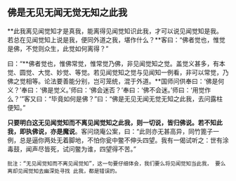 ##  佛是无见无闻无觉无知之此我

**此我离见闻觉知才是真我，能离得见闻觉知识此我，才可以说见闻觉知是我。若总在见闻觉知上说是我，便同外道之我，堪作什么？**客曰：“佛者觉也，惟觉是佛，不觉则众生，此觉如何离得？”

曰：“**佛者觉也，惟佛常觉，惟常觉乃佛，非见闻觉知之觉。盖觉义甚多，有本觉、圆觉、大觉、妙觉、等觉。若见闻觉知之觉与见闻知一例看，非可以常觉，乃佛之觉相等。论法要善能分别，岂可笼统，混于外道。**国师问供奉曰：‘佛是何义？’奉曰：‘佛是觉义。’师曰：‘佛会迷否？’奉曰：‘佛不会迷。’师曰：‘用觉作么？’”客又曰：“毕竟如何是佛？”曰：“佛是无见无闻无觉无知之此我，去问露柱便知。”

**只要明白这无见闻觉知而不离见闻觉知之此我，则一切说，皆归佛说。若不知此我，即执佛说，亦是魔说**。客问烧庵公案，曰：“此则亦无甚高异，同竹篦子一例，总是逼你两处无着脚地，不怕你瓮中鳖不伸头四望。我有一偈试听之：世有涂毒鼓，闻声尽皆死，试问鳖为谁，四望得不苦。”

```xu
批注：“无见闻觉知而不离见闻觉知”，这一句要仔细体会，我们要么将见闻觉知当此我， 要么离却见闻觉知去幽深处寻找 此我，都是错误的。
```
